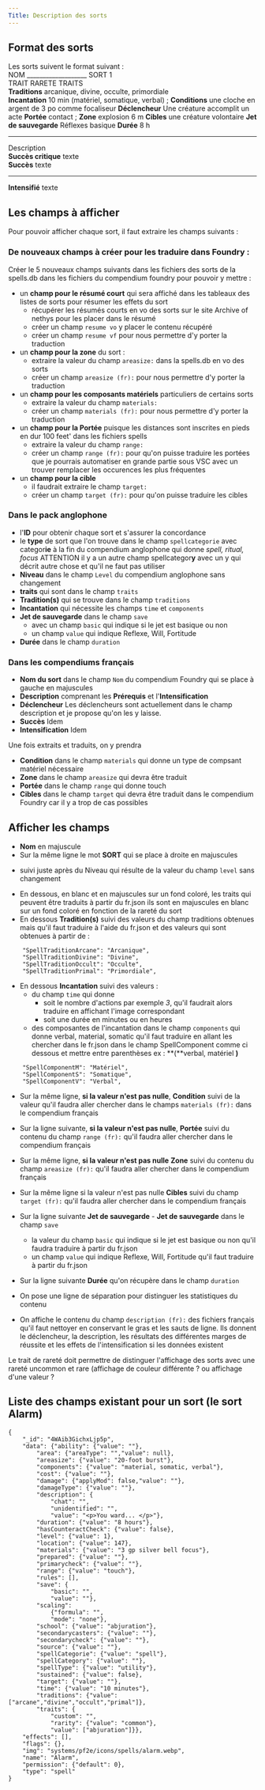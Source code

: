 ```yaml
---
Title: Description des sorts
---
```

## Format des sorts
Les sorts suivent le format suivant :  
NOM ___________________ SORT 1  
TRAIT RARETE TRAITS  
**Traditions** arcanique, divine, occulte, primordiale  
**Incantation** 10 min (matériel, somatique, verbal) ; **Conditions** une cloche en argent de 3 po comme focaliseur  **Déclencheur** Une créature accomplit un acte
**Portée** contact ; **Zone** explosion 6 m  **Cibles** une créature volontaire
**Jet de sauvegarde** Réflexes basique **Durée** 8 h

---

Description  
**Succès critique** texte  
**Succès** texte 

---

**Intensifié** texte

## Les champs à afficher
Pour pouvoir afficher chaque sort, il faut extraire les champs suivants :

### De nouveaux champs à créer pour les traduire dans Foundry :
Créer le 5 nouveaux champs suivants dans les fichiers des sorts de la spells.db dans les fichiers du compendium foundry pour pouvoir y mettre :
- un **champ pour le résumé court** qui sera affiché dans les tableaux des listes de sorts pour résumer les effets du sort
    - récupérer les résumés courts en vo des sorts sur le site Archive of nethys pour les placer dans le résumé 
    - créer un champ `resume vo` y placer le contenu récupéré
    - créer un champ `resume vf` pour nous permettre d'y porter la traduction
- un **champ pour la zone** du sort : 
    - extraire la valeur du champ `areasize:` dans la spells.db en vo des sorts
    - créer un champ `areasize (fr):` pour nous permettre d'y porter la traduction
- un **champ pour les composants matériels** particuliers de certains sorts
    - extraire la valeur du champ `materials:` 
    - créer un champ `materials (fr):` pour nous permettre d'y porter la traduction
- un **champ pour la Portée** puisque les distances sont inscrites en pieds en dur 100 feet' dans les fichiers spells
    - extraire la valeur du champ `range:` 
    - créer un champ `range (fr):` pour qu'on puisse traduire les portées que je pourrais automatiser en grande partie sous VSC avec un trouver remplacer les occurences les plus fréquentes
- un **champ pour la cible**
    - il faudrait extraire le champ `target:`
    - créer un champ `target (fr):`  pour qu'on puisse traduire les cibles

### Dans le pack anglophone
- l'**ID** pour obtenir chaque sort et s'assurer la concordance
- le **type** de sort que l'on trouve dans le champ `spellcategorie` avec categor**ie** à la fin du compendium anglophone qui donne *spell, ritual, focus* ATTENTION il y a un autre champ spellcategor**y** avec un y qui décrit autre chose et qu'il ne faut pas utiliser
- **Niveau** dans le champ `Level` du compendium anglophone sans changement
- **traits** qui sont dans le champ `traits` 
- **Tradition(s)** qui se trouve dans le champ `traditions` 
- **Incantation** qui nécessite les champs `time` et `components`
- **Jet de sauvegarde** dans le champ `save`
   - avec un champ `basic` qui indique si le jet est basique ou non
   - un champ `value` qui indique Reflexe, Will, Fortitude 
- **Durée** dans le champ `duration`

### Dans les compendiums français
- **Nom du sort** dans le champ `Nom` du compendium Foundry qui se place à gauche en majuscules
- **Description** comprenant les **Prérequis** et l'**Intensification**
- **Déclencheur** Les déclencheurs sont actuellement dans le champ description et je propose qu'on les y laisse.
- **Succès** Idem
- **Intensification** Idem

Une fois extraits et traduits, on y prendra
- **Condition** dans le champ `materials` qui donne un type de compsant matériel nécessaire
- **Zone** dans le champ `areasize` qui devra être traduit
- **Portée** dans le champ `range` qui donne touch
- **Cibles** dans le champ `target` qui devra être traduit dans le compendium Foundry car il y a trop de cas possibles 


## Afficher les champs
- **Nom** en majuscule 
- Sur la même ligne le mot **SORT** qui se place à droite en majuscules
* suivi juste après du Niveau qui résulte de la valeur du champ `level` sans changement
- En dessous, en blanc et en majuscules sur un fond coloré, les traits qui peuvent être traduits à partir du fr.json ils sont en majuscules en blanc sur un fond coloré en fonction de la rareté du sort 
- En dessous **Tradition(s)** suivi des valeurs du champ traditions obtenues mais qu'il faut traduire à l'aide du fr.json et des valeurs qui sont obtenues à partir de :
```
    "SpellTraditionArcane": "Arcanique",
    "SpellTraditionDivine": "Divine",
    "SpellTraditionOccult": "Occulte",
    "SpellTraditionPrimal": "Primordiale",
```
- En dessous **Incantation** suivi des valeurs :
    - du champ `time` qui donne 
        - soit le nombre d'actions par exemple *3*, qu'il faudrait alors traduire en affichant l'image correspondant  
        - soit une durée en minutes ou en heures 
    - des composantes de l'incantation dans le champ `components` qui donne verbal, material, somatic qu'il faut traduire en allant les chercher dans le fr.json dans le champ SpellComponent comme ci dessous et mettre entre parenthèses ex : **(**verbal, matériel **)**
```
    "SpellComponentM": "Matériel",
    "SpellComponentS": "Somatique",
    "SpellComponentV": "Verbal",
```
- Sur la même ligne, **si la valeur n'est pas nulle**, **Condition** suivi de la valeur qu'il faudra aller chercher dans le champs `materials (fr):` dans le compendium français

- Sur la ligne suivante, **si la valeur n'est pas nulle**, **Portée** suivi du contenu du champ `range (fr):` qu'il faudra aller chercher dans le compendium français
- Sur la même ligne, **si la valeur n'est pas nulle** **Zone** suivi du contenu du champ `areasize (fr):` qu'il faudra aller chercher dans le compendium français 
- Sur la même ligne si la valeur n'est pas nulle **Cibles** suivi du champ `target (fr):` qu'il faudra aller chercher dans le compendium français

- Sur la ligne suivante **Jet de sauvegarde** - **Jet de sauvegarde** dans le champ `save`
   - la valeur du champ `basic` qui indique si le jet est basique ou non qu'il faudra traduire à partir du fr.json
   - un champ `value` qui indique Reflexe, Will, Fortitude qu'il faut traduire à partir du fr.json
- Sur la ligne suivante **Durée** qu'on récupère dans le champ `duration`

- On pose une ligne de séparation pour distinguer les statistiques du contenu

- On affiche le contenu du champ `description (fr):` des fichiers français qu'il faut nettoyer en conservant le gras et les sauts de ligne. Ils donnent le déclencheur, la description, les résultats des différentes marges de réussite et les effets de l'intensification si les données existent

Le trait de rareté doit permettre de distinguer l'affichage des sorts avec une rareté uncommon et rare (affichage de couleur différente ? ou affichage d'une valeur ?


## Liste des champs existant pour un sort (le sort Alarm)
```
{
    "_id": "4WAib3GichxLjp5p",
    "data": {"ability": {"value": ""},
        "area": {"areaType": "","value": null},
        "areasize": {"value": "20-foot burst"},
        "components": {"value": "material, somatic, verbal"},
        "cost": {"value": ""},
        "damage": {"applyMod": false,"value": ""},
        "damageType": {"value": ""},
        "description": {
            "chat": "",
            "unidentified": "",
            "value": "<p>You ward... </p>"},
        "duration": {"value": "8 hours"},
        "hasCounteractCheck": {"value": false},
        "level": {"value": 1},
        "location": {"value": 147},
        "materials": {"value": "3 gp silver bell focus"},
        "prepared": {"value": ""},
        "primarycheck": {"value": ""},
        "range": {"value": "touch"},
        "rules": [],
        "save": {
            "basic": "",
            "value": ""},
        "scaling": 
            {"formula": "",
            "mode": "none"},
        "school": {"value": "abjuration"},
        "secondarycasters": {"value": ""},
        "secondarycheck": {"value": ""},
        "source": {"value": ""},
        "spellCategorie": {"value": "spell"},
        "spellCategory": {"value": ""},
        "spellType": {"value": "utility"},
        "sustained": {"value": false},
        "target": {"value": ""},
        "time": {"value": "10 minutes"},
        "traditions": {"value": ["arcane","divine","occult","primal"]},
        "traits": {
            "custom": "",
            "rarity": {"value": "common"},
            "value": ["abjuration"]}},
    "effects": [],
    "flags": {},
    "img": "systems/pf2e/icons/spells/alarm.webp",
    "name": "Alarm",
    "permission": {"default": 0},
    "type": "spell"
}
```
